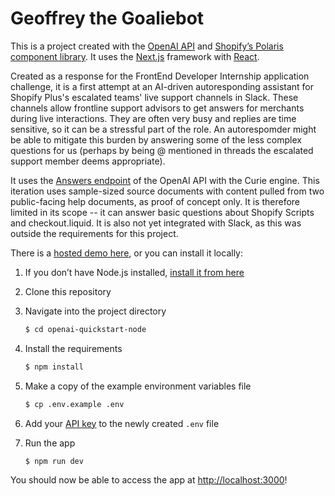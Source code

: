 # Geoffrey the Goaliebot

This is a project created with the [OpenAI API](https://beta.openai.com/) and [Shopify’s Polaris component library](https://polaris.shopify.com/). It uses the [Next.js](https://nextjs.org/) framework with [React](https://reactjs.org/). 

Created as a response for the FrontEnd Developer Internship application challenge, it is a first attempt at an AI-driven autoresponding assistant for Shopify Plus's escalated teams' live support channels in Slack. These channels allow frontline support advisors to get answers for merchants during live interactions. They are often very busy and replies are time sensitive, so it can be a stressful part of the role. An autorespomder might be able to mitigate this burden by answering some of the less complex questions for us (perhaps by being @ mentioned in threads the escalated support member deems appropriate).

It uses the [Answers endpoint](https://beta.openai.com/docs/api-reference/answers) of the OpenAI API with the Curie engine. This iteration uses sample-sized source documents with content pulled from two public-facing help documents, as proof of concept only. It is therefore limited in its scope -- it can  answer basic questions about Shopify Scripts and checkout.liquid. It is also not yet integrated with Slack, as this was outside the requirements for this project. 

There is a [hosted demo here](https://ai-fun-ashvill.herokuapp.com/), or you can install it locally:

1. If you don’t have Node.js installed, [install it from here](https://nodejs.org/en/)

2. Clone this repository

3. Navigate into the project directory

   ```bash
   $ cd openai-quickstart-node
   ```

4. Install the requirements

   ```bash
   $ npm install
   ```

5. Make a copy of the example environment variables file

   ```bash
   $ cp .env.example .env
   ```

6. Add your [API key](https://beta.openai.com/account/api-keys) to the newly created `.env` file

7. Run the app

   ```bash
   $ npm run dev
   ```

You should now be able to access the app at [http://localhost:3000](http://localhost:3000)! 
